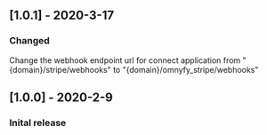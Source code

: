## [1.0.1] - 2020-3-17

### Changed
Change the webhook endpoint url for connect application from "{domain}/stripe/webhooks" to "{domain}/omnyfy_stripe/webhooks"

## [1.0.0] - 2020-2-9

### Inital release